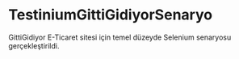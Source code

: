 # TestiniumGittiGidiyorSenaryo

GittiGidiyor E-Ticaret sitesi için temel düzeyde Selenium senaryosu gerçekleştirildi.

